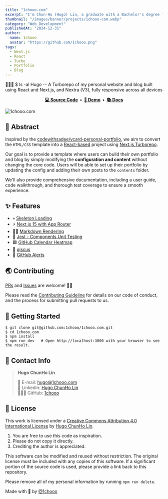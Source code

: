 ```yaml
---
title: "1chooo.com"
excerpt: "I'm Chun-Ho (Hugo) Lin, a graduate with a Bachelor's degree from National Central University (NCU) 🐿️, driven by a sincere passion for Software Engineering 💻."
thumbnail: "/images/banner/projects/1chooo-com.webp"
category: "Web Development"
publishedAt: "2024-12-31"
author:
  name: 1chooo
  avatar: "https://github.com/1chooo.png"
tags:
  - Next.js
  - React
  - Turbo
  - Portfolio
  - Blog
---
```


👨🏻‍💻 $ ls -al Hugo -- A Turborepo of my personal website and blog built using React and Next.js, and Nextra (V3), fully responsive across all devices

<div align="center">
  <strong>
    <a href="https://github.com/1chooo/portfolio">💻 Source Code</a>&nbsp;&nbsp;&bull;&nbsp;
    <a href="https://1chooo.com">🎥 Demo</a>&nbsp;&nbsp;&bull;&nbsp;
    <a href="https://docs.1chooo.com">📚 Docs</a>
  </strong>
</div>

![1chooo.com](/images/banner/projects/1chooo-com.webp)

## 📍 Abstract

Inspired by the [codewithsadee/vcard-personal-portfolio](https://github.com/codewithsadee/vcard-personal-portfolio), we aim to convert the `HTML/CSS` template into a [React-based](https://react.dev/) project using [Next.js Turborepo](https://turbo.build/).

Our goal is to provide a template where users can build their own portfolio and blog by simply modifying the **configuration and content** without changing the core code. Users will be able to set up their portfolio by updating the config and adding their own posts to the `contents` folder.

We'll also provide comprehensive documentation, including a user guide, code walkthrough, and thorough test coverage to ensure a smooth experience.

## ✨ Features

- 💀 [Skeleton Loading]
- ⚡️ [Next.js 15 with App Router]
- ✍🏻 [Markdown Rendering]
- 🧪 [Jest - Components Unit Testing]
- 🟩 [GitHub Calendar Heatmap]
- 💎 [giscus]
- 🚨 [GitHub Alerts]

[Skeleton Loading]: https://github.com/dvtng/react-loading-skeleton
[Next.js 15 with App Router]: https://nextjs.org/
[Markdown Rendering]: https://github.com/hashicorp/next-mdx-remote
[Jest - Components Unit Testing]: https://jestjs.io/
[GitHub Calendar Heatmap]: https://github.com/grubersjoe/react-github-calendar
[giscus]: https://giscus.app/
[GitHub Alerts]: https://github.com/chrisweb/rehype-github-alerts

## 🌏 Contributing

[PRs](https://github.com/1chooo/portfolio/pulls) and [Issues](https://github.com/1chooo/portfolio/issues) are welcome! 🫵🏻

Please read the [Contributing Guideline] for details on our code of conduct, and the process for submitting pull requests to us.

[Contributing Guideline]: https://docs.1chooo.com/contributing

## 🔩 Getting Started

```shell
$ git clone git@github.com:1chooo/1chooo.com.git
$ cd 1chooo.com
$ npm install
$ npm run dev   # Open http://localhost:3000 with your browser to see the result.
```

## 📲 Contact Info

> **Hugo ChunHo Lin**
>
> 📩 E-mail: <a href="mailto:hugo@1chooo.com">hugo@1chooo.com</a>
> <br />
> 🧳 Linkedin: <a href="https://www.linkedin.com/in/1chooo/">Hugo ChunHo Lin</a>
> <br />
> 👨🏻‍💻 GitHub: <a href="https://github.com/1chooo">1chooo</a>

## 🪪 License

This work is licensed under a
[Creative Commons Attribution 4.0 International License][cc-by] by [Hugo ChunHo Lin][1chooo-com].

[cc-by]: http://creativecommons.org/licenses/by/4.0/

1. You are free to use this code as inspiration.
2. Please do not copy it directly.
3. Crediting the author is appreciated.

This software can be modified and reused without restriction.
The original license must be included with any copies of this software.
If a significant portion of the source code is used, please provide a link back to this repository.

Please remove all of my personal information by running `npm run delete`.

Made with 🖤 by [@1chooo][1chooo-com]

[1chooo-com]: https://1chooo.com
